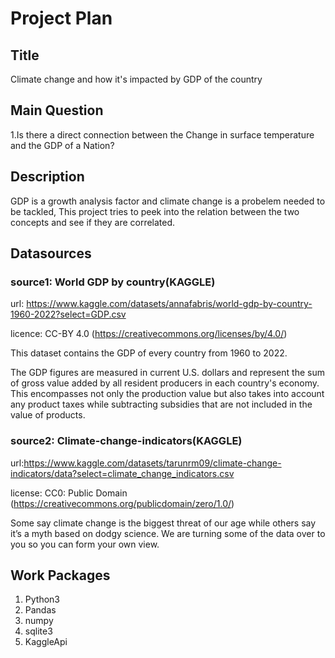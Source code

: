 # Project Plan

## Title
<!-- Give your project a short title. -->
Climate change and how it's impacted by GDP of the country
## Main Question

<!-- Think about one main question you want to answer based on the data. -->
1.Is there a direct connection between the Change in surface temperature and the GDP of a Nation?
## Description

<!-- Describe your data science project in max. 200 words. Consider writing about why and how you attempt it. -->
GDP is a growth analysis factor and climate change is a probelem needed to be tackled, This project tries to peek into the relation between the two concepts and see if they are correlated. 

## Datasources

<!-- Describe each datasources you plan to use in a section. Use the prefic "DatasourceX" where X is the id of the datasource. -->

### source1: World GDP by country(KAGGLE) 
url: https://www.kaggle.com/datasets/annafabris/world-gdp-by-country-1960-2022?select=GDP.csv

licence: CC-BY 4.0 (https://creativecommons.org/licenses/by/4.0/)

This dataset contains the GDP of every country from 1960 to 2022.

The GDP figures are measured in current U.S. dollars and represent the sum of gross value added by all resident producers in each country's economy. This encompasses not only the production value but also takes into account any product taxes while subtracting subsidies that are not included in the value of products. 


### source2: Climate-change-indicators(KAGGLE)
url:https://www.kaggle.com/datasets/tarunrm09/climate-change-indicators/data?select=climate_change_indicators.csv

license: CC0: Public Domain (https://creativecommons.org/publicdomain/zero/1.0/)

Some say climate change is the biggest threat of our age while others say it’s a myth based on dodgy science. We are turning some of the data over to you so you can form your own view.

## Work Packages

<!-- List of work packages ordered sequentially, each pointing to an issue with more details. -->

1. Python3
2. Pandas
3. numpy
4. sqlite3
5. KaggleApi
   
